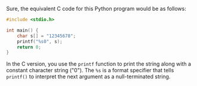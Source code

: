 Sure, the equivalent C code for this Python program would be as follows:

```c
#include <stdio.h>

int main() {
    char s[] = "12345678";
    printf("%s0", s);
    return 0;
}
```
In the C version, you use the `printf` function to print the string along with a constant character string ("0"). The `%s` is a format specifier that tells `printf()` to interpret the next argument as a null-terminated string.
